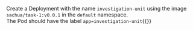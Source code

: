 Create a Deployment with the name `investigation-unit` using the image  
`sachua/task-1:v0.0.1` in the `default` namespace.  
The Pod should have the label `app=investigation-unit`{{}}
